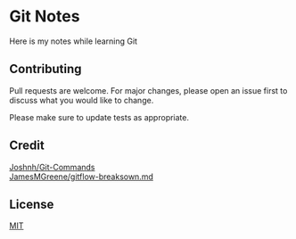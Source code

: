 # Git Notes
Here is my notes while learning Git

## Contributing
Pull requests are welcome. For major changes, please open an issue first to discuss what you would like to change.

Please make sure to update tests as appropriate.

## Credit
[Joshnh/Git-Commands](https://github.com/joshnh/Git-Commands)
<br />
[JamesMGreene/gitflow-breaksown.md](https://gist.github.com/JamesMGreene/cdd0ac49f90c987e45ac)

## License
[MIT](https://choosealicense.com/licenses/mit/)